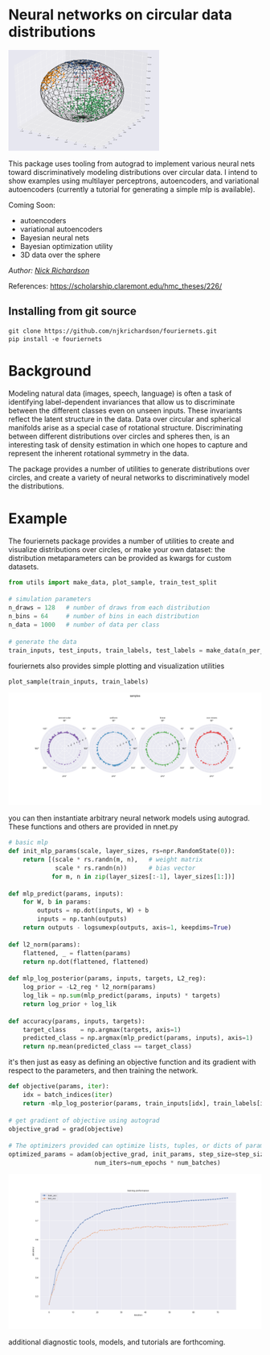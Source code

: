 # Neural networks on circular data distributions 

<img src="https://raw.githubusercontent.com/njkrichardson/fouriernets/master/figs/circular_distributions.png" alt="drawing" height="200" width="300" class="center"/>


This package uses tooling from autograd to implement various neural nets toward discriminatively modeling distributions over circular data. I intend to show examples using multilayer perceptrons, autoencoders, and variational autoencoders (currently a tutorial for generating a simple mlp is available). 

Coming Soon: 
  * autoencoders
  * variational autoencoders 
  * Bayesian neural nets 
  * Bayesian optimization utility 
  * 3D data over the sphere

_Author: [Nick Richardson](https://github.com/njkrichardson)_


References: https://scholarship.claremont.edu/hmc_theses/226/

## Installing from git source

```
git clone https://github.com/njkrichardson/fouriernets.git
pip install -e fouriernets
```

# Background 

Modeling natural data (images, speech, language) is often a task of identifying label-dependent invariances that allow us to discriminate between the different classes even on unseen inputs. These invariants reflect the latent structure in the data. Data over circular and spherical manifolds arise as a special case of rotational structure. Discriminating between different distributions over circles and spheres then, is an interesting task of density estimation in which one hopes to capture and represent the inherent rotational symmetry in the data. 

The package provides a number of utilities to generate distributions over circles, and create a variety of neural networks to discriminatively model the distributions. 

# Example 

The fouriernets package provides a number of utilities to create and visualize distributions over circles, or make your own dataset: the distribution metaparameters can be provided as kwargs for custom datasets. 

```python 
from utils import make_data, plot_sample, train_test_split

# simulation parameters 
n_draws = 128   # number of draws from each distribution 
n_bins = 64     # number of bins in each distribution 
n_data = 1000   # number of data per class

# generate the data 
train_inputs, test_inputs, train_labels, test_labels = make_data(n_per_class=n_data, n_bins=n_bins, n_draws=n_draws, split=True)
```

fouriernets also provides simple plotting and visualization utilities 

```python
plot_sample(train_inputs, train_labels)
```

![sample_fig](figs/samples.png)

you can then instantiate arbitrary neural network models using autograd. These functions and others are provided 
in nnet.py 

```python 
# basic mlp 
def init_mlp_params(scale, layer_sizes, rs=npr.RandomState(0)):
    return [(scale * rs.randn(m, n),   # weight matrix
             scale * rs.randn(n))      # bias vector
            for m, n in zip(layer_sizes[:-1], layer_sizes[1:])]

def mlp_predict(params, inputs):
    for W, b in params:
        outputs = np.dot(inputs, W) + b
        inputs = np.tanh(outputs)
    return outputs - logsumexp(outputs, axis=1, keepdims=True)

def l2_norm(params):
    flattened, _ = flatten(params)
    return np.dot(flattened, flattened)

def mlp_log_posterior(params, inputs, targets, L2_reg):
    log_prior = -L2_reg * l2_norm(params)
    log_lik = np.sum(mlp_predict(params, inputs) * targets)
    return log_prior + log_lik

def accuracy(params, inputs, targets):
    target_class    = np.argmax(targets, axis=1)
    predicted_class = np.argmax(mlp_predict(params, inputs), axis=1)
    return np.mean(predicted_class == target_class)
```

it's then just as easy as defining an objective function and its gradient with respect to the parameters, and then training the network. 

```python 
def objective(params, iter):
    idx = batch_indices(iter)
    return -mlp_log_posterior(params, train_inputs[idx], train_labels[idx], L2_reg)

# get gradient of objective using autograd
objective_grad = grad(objective)

# The optimizers provided can optimize lists, tuples, or dicts of parameters.
optimized_params = adam(objective_grad, init_params, step_size=step_size,
                        num_iters=num_epochs * num_batches)
```
![sample_fig](figs/training_performance.png)

additional diagnostic tools, models, and tutorials are forthcoming. 
